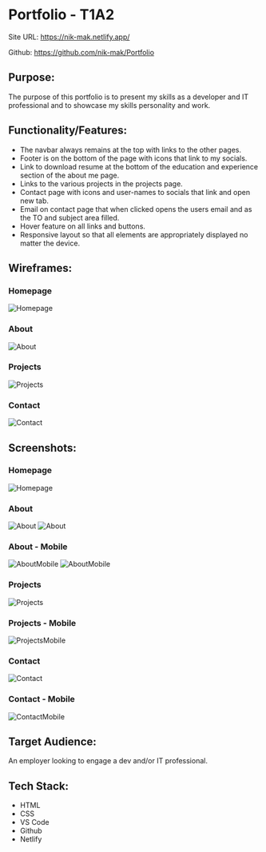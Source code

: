 # Portfolio - T1A2

Site URL: https://nik-mak.netlify.app/

Github: https://github.com/nik-mak/Portfolio

## Purpose:
The purpose of this portfolio is to present my skills as a developer and IT professional and to showcase my skills personality and work.

## Functionality/Features:
- The navbar always remains at the top with links to the other pages.
- Footer is on the bottom of the page with icons that link to my socials.
- Link to download resume at the bottom of the education and experience section of the about me page.
- Links to the various projects in the projects page.
- Contact page with icons and user-names to socials that link and open new tab.
- Email on contact page that when clicked opens the users email and as the TO and subject area filled.
- Hover feature on all links and buttons.
- Responsive layout so that all elements are appropriately displayed no matter the device.

## Wireframes:
### Homepage
![Homepage](./docs/wireframes/homepage.png)

### About
![About](./docs/wireframes/about.png)

### Projects
![Projects](./docs/wireframes/projects.png)

### Contact
![Contact](./docs/wireframes/contact.png)


## Screenshots:
### Homepage
![Homepage](./docs/screenshots/homepage-computer.png)

### About
![About](./docs/screenshots/about-comp-1.png)
![About](./docs/screenshots/about-comp-2.png)

### About - Mobile
![AboutMobile](./docs/screenshots/about-mobile-1.png)
![AboutMobile](./docs/screenshots/about-mobile-4.png)

### Projects
![Projects](./docs/screenshots/projects-comp-1.png)

### Projects - Mobile
![ProjectsMobile](./docs/screenshots/project-mobile-1.png)

### Contact
![Contact](./docs/screenshots/contact-comp.png)

### Contact - Mobile
![ContactMobile](./docs/screenshots/contact-mobile.png)

## Target Audience:
An employer looking to engage a dev and/or IT professional. 

## Tech Stack:
- HTML
- CSS
- VS Code
- Github
- Netlify